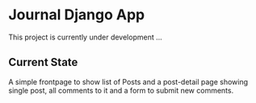 # Journal Django App

This project is currently under development ...

## Current State

A simple frontpage to show list of Posts and a post-detail page showing single post, all comments to it and a form to submit new comments.


